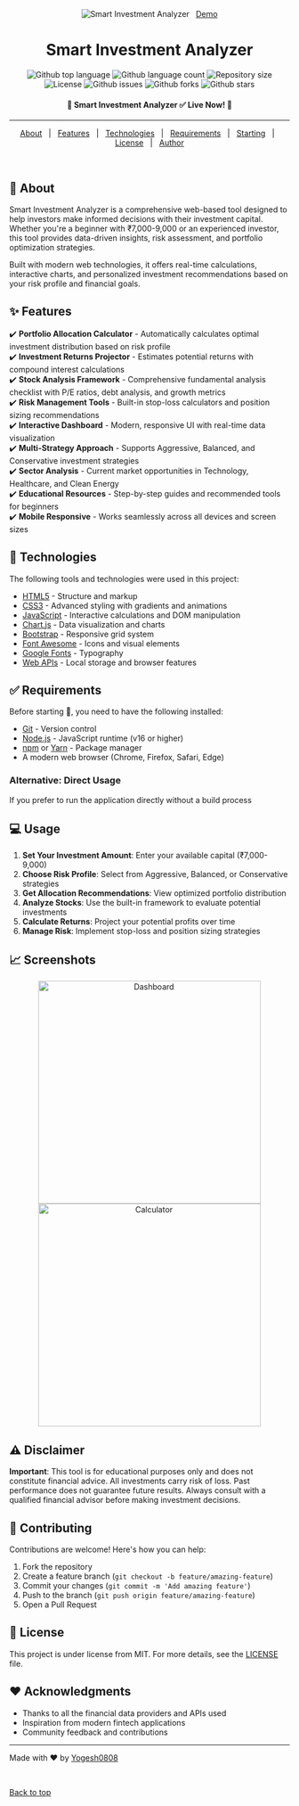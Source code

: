<div align="center" id="top"> 
  <img src="./.github/app.gif" alt="Smart Investment Analyzer" />
  &#xa0;
  <a href="https://smart-investment-analyzer.netlify.app">Demo</a>
</div>

<h1 align="center">Smart Investment Analyzer</h1>

<p align="center">
  <img alt="Github top language" src="https://img.shields.io/github/languages/top/Yogesh0808/stock_picker?color=56BEB8">
  <img alt="Github language count" src="https://img.shields.io/github/languages/count/Yogesh0808/stock_picker?color=56BEB8">
  <img alt="Repository size" src="https://img.shields.io/github/repo-size/Yogesh0808/stock_picker?color=56BEB8">
  <img alt="License" src="https://img.shields.io/github/license/Yogesh0808/stock_picker?color=56BEB8">
  <img alt="Github issues" src="https://img.shields.io/github/issues/Yogesh0808/stock_picker?color=56BEB8" />
  <img alt="Github forks" src="https://img.shields.io/github/forks/Yogesh0808/stock_picker?color=56BEB8" />
  <img alt="Github stars" src="https://img.shields.io/github/stars/Yogesh0808/stock_picker?color=56BEB8" />
</p>

<!-- Status -->
<h4 align="center"> 
	🚀  Smart Investment Analyzer ✅ Live Now!  🚀
</h4> 

<hr>

<p align="center">
  <a href="#dart-about">About</a> &#xa0; | &#xa0; 
  <a href="#sparkles-features">Features</a> &#xa0; | &#xa0;
  <a href="#rocket-technologies">Technologies</a> &#xa0; | &#xa0;
  <a href="#white_check_mark-requirements">Requirements</a> &#xa0; | &#xa0;
  <a href="#checkered_flag-starting">Starting</a> &#xa0; | &#xa0;
  <a href="#memo-license">License</a> &#xa0; | &#xa0;
  <a href="https://github.com/Yogesh0808" target="_blank">Author</a>
</p>

<br>

## :dart: About ##

Smart Investment Analyzer is a comprehensive web-based tool designed to help investors make informed decisions with their investment capital. Whether you're a beginner with ₹7,000-9,000 or an experienced investor, this tool provides data-driven insights, risk assessment, and portfolio optimization strategies.

Built with modern web technologies, it offers real-time calculations, interactive charts, and personalized investment recommendations based on your risk profile and financial goals.

## :sparkles: Features ##

:heavy_check_mark: **Portfolio Allocation Calculator** - Automatically calculates optimal investment distribution based on risk profile\
:heavy_check_mark: **Investment Returns Projector** - Estimates potential returns with compound interest calculations\
:heavy_check_mark: **Stock Analysis Framework** - Comprehensive fundamental analysis checklist with P/E ratios, debt analysis, and growth metrics\
:heavy_check_mark: **Risk Management Tools** - Built-in stop-loss calculators and position sizing recommendations\
:heavy_check_mark: **Interactive Dashboard** - Modern, responsive UI with real-time data visualization\
:heavy_check_mark: **Multi-Strategy Approach** - Supports Aggressive, Balanced, and Conservative investment strategies\
:heavy_check_mark: **Sector Analysis** - Current market opportunities in Technology, Healthcare, and Clean Energy\
:heavy_check_mark: **Educational Resources** - Step-by-step guides and recommended tools for beginners\
:heavy_check_mark: **Mobile Responsive** - Works seamlessly across all devices and screen sizes

## :rocket: Technologies ##

The following tools and technologies were used in this project:

- [HTML5](https://developer.mozilla.org/en-US/docs/Web/HTML) - Structure and markup
- [CSS3](https://developer.mozilla.org/en-US/docs/Web/CSS) - Advanced styling with gradients and animations
- [JavaScript](https://developer.mozilla.org/en-US/docs/Web/JavaScript) - Interactive calculations and DOM manipulation
- [Chart.js](https://www.chartjs.org/) - Data visualization and charts
- [Bootstrap](https://getbootstrap.com/) - Responsive grid system
- [Font Awesome](https://fontawesome.com/) - Icons and visual elements
- [Google Fonts](https://fonts.google.com/) - Typography
- [Web APIs](https://developer.mozilla.org/en-US/docs/Web/API) - Local storage and browser features

## :white_check_mark: Requirements ##

Before starting :checkered_flag:, you need to have the following installed:

- [Git](https://git-scm.com) - Version control
- [Node.js](https://nodejs.org/en/) - JavaScript runtime (v16 or higher)
- [npm](https://www.npmjs.com/) or [Yarn](https://yarnpkg.com/) - Package manager
- A modern web browser (Chrome, Firefox, Safari, Edge)

### Alternative: Direct Usage

If you prefer to run the application directly without a build process

## :computer: Usage ##

1. **Set Your Investment Amount**: Enter your available capital (₹7,000-9,000)
2. **Choose Risk Profile**: Select from Aggressive, Balanced, or Conservative strategies
3. **Get Allocation Recommendations**: View optimized portfolio distribution
4. **Analyze Stocks**: Use the built-in framework to evaluate potential investments
5. **Calculate Returns**: Project your potential profits over time
6. **Manage Risk**: Implement stop-loss and position sizing strategies

## :chart_with_upwards_trend: Screenshots ##

<div align="center">
  <img src="./.github/dashboard.png" alt="Dashboard" width="400px" />
  <img src="./.github/calculator.png" alt="Calculator" width="400px" />
</div>

## :warning: Disclaimer ##

**Important**: This tool is for educational purposes only and does not constitute financial advice. All investments carry risk of loss. Past performance does not guarantee future results. Always consult with a qualified financial advisor before making investment decisions.

## :handshake: Contributing ##

Contributions are welcome! Here's how you can help:

1. Fork the repository
2. Create a feature branch (`git checkout -b feature/amazing-feature`)
3. Commit your changes (`git commit -m 'Add amazing feature'`)
4. Push to the branch (`git push origin feature/amazing-feature`)
5. Open a Pull Request

## :memo: License ##

This project is under license from MIT. For more details, see the [LICENSE](LICENSE) file.

## :heart: Acknowledgments ##

- Thanks to all the financial data providers and APIs used
- Inspiration from modern fintech applications
- Community feedback and contributions

---

Made with :heart: by <a href="https://github.com/Yogesh0808" target="_blank">Yogesh0808</a>

&#xa0;

<a href="#top">Back to top</a>

